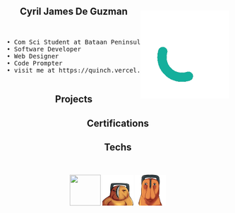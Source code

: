 <div>
  <img align="right" style="width: 200px; margin-top: 10px;" src="image/QuinchY.gif"/>
  <h2 align="center" >Cyril James De Guzman</h2>
  &nbsp;
  <pre>
• Com Sci Student at Bataan Peninsula State University
• Software Developer
• Web Designer
• Code Prompter
• visit me at https://quinch.vercel.app/
  </pre>
</div>

<div style="text-align: center;">

  ## Projects
  
</div>
<div style="text-align: center;">

  ## Certifications

</div>
<div style="text-align: center;">

  ## Techs

</div>

<h2 align="center" style="margin-top: 50px;"></h2>
<p align="center">
  <img width="70" height="70" src="image/quinch1.png"/>
  <img width="70" height="70" src="image/quinch2.png"/>
  <img width="70" height="70"  src="image/quinch3.png"/>
</p>
